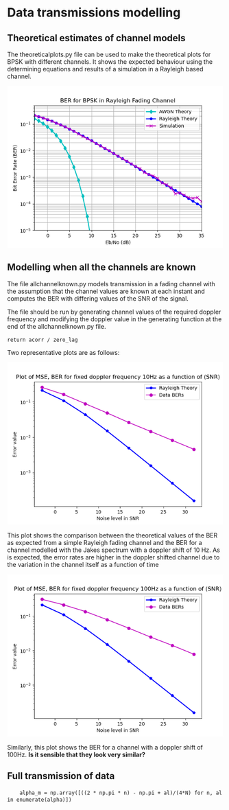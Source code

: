 # Data transmissions modelling

## Theoretical estimates of channel models

The theoreticalplots.py file can be used to make the theoretical plots for BPSK with different channels. It shows the expected behaviour using the determining equations and results of a simulation in a Rayleigh based channel.

![plot](/release/a2_transmission_modelling/fig0_theoreticalplots.png)

## Modelling when all the channels are known

The file allchannelknown.py models transmission in a fading channel with the assumption that the channel values are known at each instant and computes the BER with differing values of the SNR of the signal. 

The file should be run by generating channel values of the required doppler frequency and modifying the doppler value in the generating function at the end of the allchannelknown.py file. 

    return acorr / zero_lag

Two representative plots are as follows:

![plot](/release/a2_transmission_modelling/fig1_allchannelknown10hz.png)

This plot shows the comparison between the theoretical values of the BER as expected from a simple Rayleigh fading channel and the BER for a channel modelled with the Jakes spectrum with a doppler shift of 10 Hz. As is expected, the error rates are higher in the doppler shifted channel due to the variation in the channel itself as a function of time

![plot](/release/a2_transmission_modelling/fig2_allchannelknown100hz.png)

Similarly, this plot shows the BER for a channel with a doppler shift of 100Hz. **Is it sensible that they look very similar?**

## Full transmission of data
        alpha_m = np.array([((2 * np.pi * n) - np.pi + al)/(4*N) for n, al in enumerate(alpha)])
